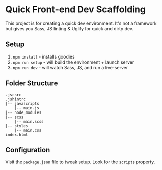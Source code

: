 # Quick Front-end Dev Scaffolding
This project is for creating a quick dev environment. It's not a framework but gives you Sass, JS linting & Uglify for quick and dirty dev.

## Setup
1. `npm install` - installs goodies
2. `npm run setup` - will build the environment + launch server
3. `npm run dev` - will watch Sass, JS, and run a live-server

## Folder Structure
```
.jscsrc
.jshintrc
|-- javascripts
    |-- main.js
|-- node_modules
|-- scss
    |-- main.scss
|-- styles
    |-- main.css
index.html
```

## Configuration
Visit the `package.json` file to tweak setup. Look for the `scripts` property.
